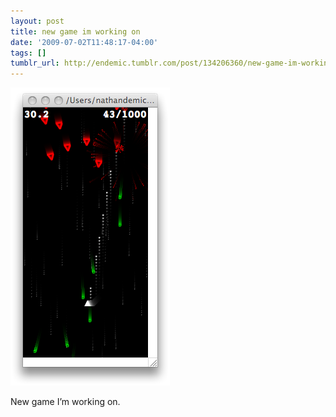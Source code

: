 ```yaml
---
layout: post
title: new game im working on
date: '2009-07-02T11:48:17-04:00'
tags: []
tumblr_url: http://endemic.tumblr.com/post/134206360/new-game-im-working-on
---
```

 ![](/tumblr_files/GozJ8yit3pf741w9218nmvywo1_400.png)  

New game I’m working on.

